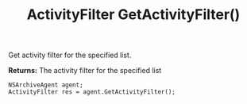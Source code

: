 ﻿---
uid: crmscript_ref_NSArchiveAgent_GetActivityFilter
title: ActivityFilter GetActivityFilter()
intellisense: NSArchiveAgent.GetActivityFilter
keywords: NSArchiveAgent, GetActivityFilter
so.topic: reference
---

Get activity filter for the specified list.


**Returns:** The activity filter for the specified list

```crmscript
NSArchiveAgent agent;
ActivityFilter res = agent.GetActivityFilter();
```

